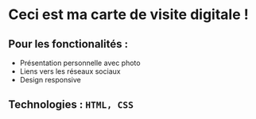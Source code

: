 # Ceci est ma carte de visite digitale ! 

## Pour les fonctionalités : 

- Présentation personnelle avec photo
- Liens vers les réseaux sociaux
- Design responsive

## Technologies : `HTML, CSS`